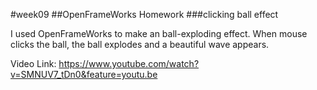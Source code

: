 #week09
##OpenFrameWorks Homework
###clicking ball effect

I used OpenFrameWorks to make an ball-exploding effect. When mouse clicks the ball, the ball explodes and a beautiful wave appears.

Video Link: https://www.youtube.com/watch?v=SMNUV7_tDn0&feature=youtu.be

